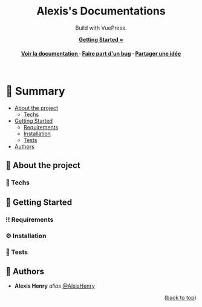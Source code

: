 <a name="readme-top"></a>

<div align="center">


  <h1>Alexis's Documentations</h1>
  
  <p>
	Build with VuePress.
  </p>

<a href="https://github.com/AlxisHenry/convert.py/issues"><strong>Getting Started »</strong></a>

<h4>
    <a href="https://github.com/AlxisHenry/convert.py/issues">Voir la documentation </a>
  <span> · </span>
    <a href="https://github.com/AlxisHenry/convert.py/issues">Faire part d'un bug</a>
  <span> · </span>
    <a href="https://github.com/AlxisHenry/convert.py/issues">Partager une idée</a>
  </h4>
</div>

<br />

# :notebook_with_decorative_cover: Summary

- [About the project](#star2-about-the-project)
  * [Techs](#space_invader-techs)
- [Getting Started](#toolbox-getting-started)
  * [Requirements](#bangbang-requirements)
  * [Installation](#gear-installation)
  * [Tests](#test_tube-tests)
- [Authors](#wave-authors)

## :star2: About the project

### :space_invader: Techs

## :toolbox: Getting Started

### :bangbang: Requirements

### :gear: Installation

### :test_tube: Tests

## :wave: Authors

* **Alexis Henry** _alias_ [@AlxisHenry](https://github.com/AlxisHenry)


<p align="right">(<a href="#readme-top">back to top</a>)</p>
